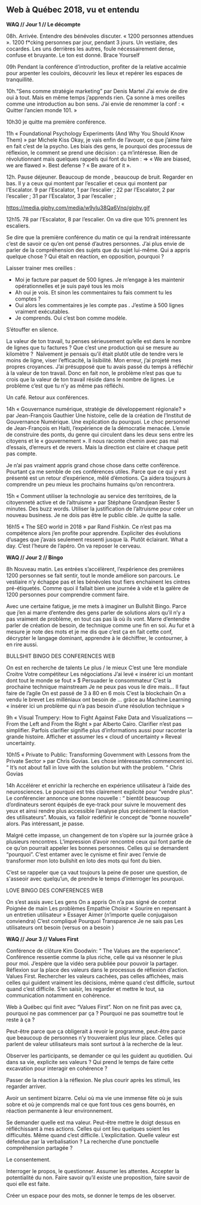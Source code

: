 Web à Québec 2018, vu et entendu
-

**WAQ // Jour 1 // Le décompte**

08h. Arrivée. Entendre des bénévoles discuter. « 1200 personnes attendues ». 1200 f*cking personnes par jour, pendant 3 jours. Un vestiaire, des cocardes. Les uns derrières les autres, foule nécessairement dense, confuse et bruyante. Le ton est donné. Brace Yourself

09h Pendant la conférence d’introduction, profiter de la relative accalmie pour arpenter les couloirs, découvrir les lieux et repérer les espaces de tranquillité. 

10h.“Sens comme stratégie marketing” par Denis Martel
J’ai envie de dire oui à tout. Mais en même temps j’apprends rien. Ça sonne à mes oreilles comme une introduction au bon sens. J’ai envie de renommer la conf : « Quitter l’ancien monde 101. » 

10h30 je quitte ma première conférence. 

11h « Foundational Psychology Experiments (And Why You Should Know Them) » par Michele Kiss
Okay, je vais enfin de l’avouer, ce que j’aime faire en fait c’est de la psycho. Les biais des gens, le pourquoi des processus de réflexion, le comment se prend une décision : ça m’intéresse. 
Rien de révolutionnant mais quelques rappels qui font du bien :
⇒ «  We are biased, we are flawed ». Best defense ? « Be aware of it ». 

12h. Pause déjeuner. Beaucoup de monde , beaucoup de bruit. Regarder en bas. 
Il y a ceux qui montent par l’escalier et ceux qui montent par l’Escalator. 
9 par l’Escalator, 1 par l’escalier ; 
22 par l’Escalator, 2 par l’escalier ;
31 par l’Escalator, 3 par l’escalier ;


https://media.giphy.com/media/w9yIu38Qa6Vnq/giphy.gif

12h15.
78 par l’Escalator, 8 par l’escalier. 
On va dire que 10% prennent les escaliers. 

Se dire que la première conférence du matin ce qui la rendrait intéressante c’est de savoir ce qu’en ont pensé d’autres personnes. J’ai plus envie de parler de la compréhension des sujets que du sujet lui-même. Qui a appris quelque chose ? Qui était en réaction, en opposition, pourquoi ? 

Laisser trainer mes oreilles : 

- Moi je facture par paquet de 500 lignes. Je m’engage à les maintenir opérationnelles et je suis payé tous les mois
- Ah oui je vois. Et sinon les commentaires tu fais comment tu les comptes ?
- Oui alors les commentaires je les compte pas . J’estime à 500 lignes vraiment exécutables. 
- Je comprends. Oui c’est bon comme modèle.

S’étouffer en silence. 

La valeur de ton travail, tu penses sérieusement qu’elle est dans le nombre de lignes que tu factures ? Que c’est une production qui se mesure au kilomètre ?  Naïvement je pensais qu’il était plutôt utile de tendre vers le moins de ligne, viser l’efficacité, la lisibilité. 
Mon erreur, j’ai projeté mes propres croyances. J’ai présupposé que tu avais passé du temps à réfléchir à la valeur de ton travail. Donc en fait non, le problème n’est pas que tu crois que la valeur  de ton travail réside dans le nombre de lignes. Le problème c’est que tu n’y as même pas réfléchi. 

Un café. Retour aux conférences. 

14h « Gouvernance numérique, stratégie de développement régionale? » par Jean-François Gauthier
Une histoire, celle de la création de l’Institut de Gouvernance Numérique. Une explication du pourquoi. Le choc personnel de Jean-François en Haiti, l’expérience de la démocratie menacée. L’envie de construire des ponts, du genre qui circulent dans les deux sens entre les citoyens et le « gouvernement ». Il nous raconte chemin avec pas mal d’essais, d’erreurs et de revers. Mais la direction est claire et chaque petit pas compte. 

Je n’ai pas vraiment appris grand chose chose dans cette conférence. Pourtant ça me semble de ces conférences utiles. Parce que ce qui y est présenté est un retour d’expérience, mêlé d’émotions. Ça aidera toujours à comprendre un peu mieux les prochains humains qu’on rencontrera. 


15h  « Comment utiliser la technologie au service des territoires, de la citoyenneté active et de l’altruisme » par Stéphane Grandjean
Rester 5 minutes. Des buzz words. Utiliser la justification de l’altruisme pour créer un nouveau business. Je ne dois pas être le public cible. Je quitte la salle. 


16h15 « The SEO world in 2018 » par Rand Fishkin. 
Ce n’est pas ma compétence alors j’en profite pour apprendre. Expliciter des évolutions d’usages que j’avais seulement ressenti jusque là. Plutôt éclairant. 
What a day. C’est l’heure de l’apéro. On va reposer le cerveau. 



**WAQ // Jour 2 // Bingo**

8h Nouveau matin. Les entrées s’accélèrent, l’expérience des premières 1200 personnes se fait sentir, tout le monde améliore son parcours. Le vestiaire n’y échappe pas et les bénévoles tout fiers enchainent les cintres pré-étiquetés. Comme quoi il fallait bien une journée à vide et la galère de 1200 personnes pour comprendre comment faire. 



Avec une certaine fatigue, je me mets à imaginer un Bullshit Bingo. Parce que j’en ai marre d’entendre des gens parler de solutions alors qu’il n’y a pas vraiment de problème, en tout cas pas là où ils vont. Marre d’entendre parler de création de besoin, de technique comme une fin en soi. Au fur et à mesure je note des mots et je me dis que c’est ça en fait cette conf, décrypter le langage dominant, apprendre à le déchiffrer, le contourner, à en rire aussi. 

BULLSHIT BINGO DES CONFERENCES WEB


On est en recherche de talents
Le plus / le mieux
C’est une 1ère mondiale
Croitre
Votre compétiteur
Les négociations
J’ai levé « insérer ici un montant dont tout le monde se fout » $
Persuader le consommateur
C’est la prochaine technique mainstream
Je ne peux pas vous le dire mais…
Il faut faire de l’agile
On est passé de 3 à 80 en 6 mois
C’est la blockchain
On a vendu le brevet
Les milléniaux ont besoin de …
grâce au Machine Learning « insérer ici un problème qui n’a pas besoin d’une résolution technique »


9h « Visual Trumpery: How to Fight Against Fake Data and Visualizations — From the Left and From the Right » par Alberto Cairo. Clarifier n’est pas simplifier. Parfois clarifier signifie plus d’informations aussi pour raconter la grande histoire.  Afficher et assumer les « cloud of uncertainty »  Reveal uncertainty.


10h15 « Private to Public: Transforming Government with Lessons from the Private Sector » par Chris Govias. Les chose intéressantes commencent ici. “ It’s not about fall in love with the solution but with the problem. “ Chris Govias 

14h Accélérer et enrichir la recherche en expérience utilisateur à l’aide des neurosciences. Le pourquoi est très clairement explicité pour “vendre plus”. Le conférencier annonce une bonne nouvelle : “ bientôt beaucoup d’ordinateurs seront équipés de eye-track pour suivre le mouvement des yeux et ainsi rendre plus accessible l’analyse plus précisément la réaction des utilisateurs”. Mouais, va falloir redéfinir le concept de “bonne nouvelle” alors. Pas intéressant, je passe. 

Malgré cette impasse, un changement de ton s’opère sur la journée grâce à plusieurs rencontres. L’impression d’avoir rencontré ceux qui font partie de ce qu’on pourrait appeler les bonnes personnes. Celles qui se demandent “pourquoi”. C’est entamer avec le cynisme et finir avec l’envie de transformer mon loto bullshit en loto des mots qui font du bien. 

C’est se rappeler que ça vaut toujours la peine de poser une question, de s'asseoir avec quelqu’un, de prendre le temps d’interroger les pourquoi. 

LOVE BINGO DES CONFERENCES WEB


On s’est assis avec
Les gens
On a appris
On n’a pas signé de contrat
Poignée de main
Les problèmes
Empathie
Choisir 
« Sourire en repensant à un entretien utilisateur »
Essayer
Aimer (n’importe quelle conjugaison conviendra)
C’est compliqué
Pourquoi
Transparence
Je ne sais pas
Les utilisateurs ont besoin  (versus on a besoin  )


**WAQ // Jour 3 // Values First**


Conférence de clôture Kim Goodwin: “ The Values are the experience”. 
Conférence ressentie comme la plus riche, celle qui va résonner le plus pour moi. J’espère que la vidéo sera publiée pour pouvoir la partager. Réflexion sur la place des valeurs dans le processus de réflexion d’action. 
Values First. 
Rechercher les valeurs cachées, pas celles affichées, mais celles qui guident vraiment les décisions, même quand c’est difficile, surtout quand c’est difficile. 
S’en saisir, les regarder et mettre le tout, sa communication notamment en cohérence.

Web à Québec qui finit avec “Values First”. Non on ne finit pas avec ça,  pourquoi ne pas commencer par ça ? Pourquoi ne pas soumettre tout le reste à ça ? 

Peut-être parce que ça obligerait à revoir le programme, peut-être parce que beaucoup de personnes n’y trouveraient plus leur place. Celles qui parlent de valeur utilisateurs mais sont surtout à la recherche de la leur. 

Observer les participants, se demander ce qui les guident au quotidien. Qui dans sa vie, explicite ses valeurs ? Qui prend le temps de faire cette excavation pour interagir en cohérence ? 

Passer de la réaction à la réflexion. Ne plus courir après les stimuli, les regarder arriver.

Avoir un sentiment bizarre. Celui où ma vie une immense fête où je suis sobre et où je comprends mal ce que font tous ces gens bourrés, en réaction permanente à leur environnement. 

Se demander quelle est ma valeur. Peut-être mettre le doigt dessus en réfléchissant à mes actions. Celles qui ont lieu quelques soient les difficultés. Même quand c’est difficile. L’explicitation. Quelle valeur est défendue par la verbalisation ? La recherche d’une ponctuelle compréhension partagée ? 

Le consentement. 

Interroger le propos, le questionner. Assumer les attentes. Accepter la potentialité du non. Faire savoir qu’il existe une proposition, faire savoir de quoi elle est faite. 

Créer un espace pour des mots, se donner le temps de les observer. 





